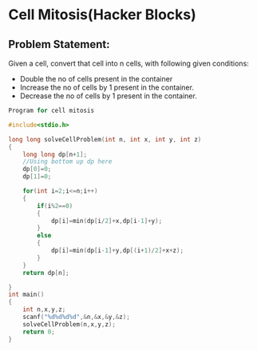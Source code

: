 # Cell Mitosis(Hacker Blocks)

## Problem Statement:
Given a cell, convert that cell into n cells, with following given conditions:
* Double the no of cells present in the container
* Increase the no of cells by 1 present in the container.
* Decrease the no of cells by 1 present in the container.

```C
Program for cell mitosis

#include<stdio.h>

long long solveCellProblem(int n, int x, int y, int z)
{
    long long dp[n+1];
    //Using bottom up dp here
    dp[0]=0;
    dp[1]=0;

    for(int i=2;i<=n;i++)
    {
        if(i%2==0)
        {
            dp[i]=min(dp[i/2]+x,dp[i-1]+y);
        }
        else
        {
            dp[i]=min(dp[i-1]+y,dp[(i+1)/2]+x+z);
        }
    }
    return dp[n];

}
int main()
{
    int n,x,y,z;
    scanf("%d%d%d%d",&n,&x,&y,&z);
    solveCellProblem(n,x,y,z);
    return 0;
}
```